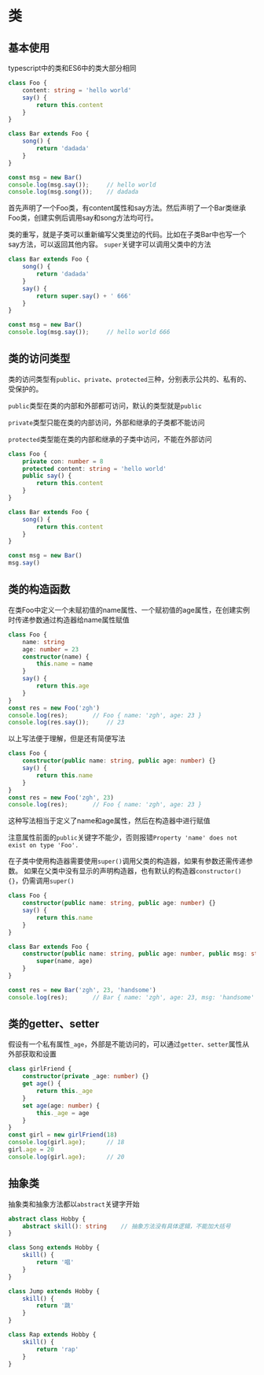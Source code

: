 # 类

## 基本使用

typescript中的类和ES6中的类大部分相同

```typescript
class Foo {
    content: string = 'hello world'
    say() {
        return this.content
    }
}

class Bar extends Foo {
    song() {
        return 'dadada'
    }
}

const msg = new Bar()
console.log(msg.say());     // hello world
console.log(msg.song());    // dadada
```

首先声明了一个Foo类，有content属性和say方法。然后声明了一个Bar类继承Foo类，创建实例后调用say和song方法均可行。

类的重写，就是子类可以重新编写父类里边的代码。比如在子类Bar中也写一个say方法，可以返回其他内容。
`super`关键字可以调用父类中的方法

```typescript
class Bar extends Foo {
    song() {
        return 'dadada'
    }
    say() {
        return super.say() + ' 666'
    }
}

const msg = new Bar()
console.log(msg.say());     // hello world 666
```

## 类的访问类型

类的访问类型有`public`、`private`、`protected`三种，分别表示公共的、私有的、受保护的。

`public`类型在类的内部和外部都可访问，默认的类型就是`public`

`private`类型只能在类的内部访问，外部和继承的子类都不能访问

`protected`类型能在类的内部和继承的子类中访问，不能在外部访问

```typescript
class Foo {
    private con: number = 8
    protected content: string = 'hello world'
    public say() {
        return this.content
    }
}

class Bar extends Foo {
    song() {
        return this.content
    }
}

const msg = new Bar()
msg.say()
```

## 类的构造函数

在类Foo中定义一个未赋初值的name属性、一个赋初值的age属性，在创建实例时传递参数通过构造器给name属性赋值

```typescript
class Foo {
    name: string
    age: number = 23
    constructor(name) {
        this.name = name
    }
    say() {
        return this.age
    }
}
const res = new Foo('zgh')
console.log(res);       // Foo { name: 'zgh', age: 23 }
console.log(res.say());     // 23
```

以上写法便于理解，但是还有简便写法

```typescript
class Foo {
    constructor(public name: string, public age: number) {}
    say() {
        return this.name
    }
}
const res = new Foo('zgh', 23)
console.log(res);       // Foo { name: 'zgh', age: 23 }
```

这种写法相当于定义了name和age属性，然后在构造器中进行赋值

注意属性前面的`public`关键字不能少，否则报错`Property 'name' does not exist on type 'Foo'.`

在子类中使用构造器需要使用`super()`调用父类的构造器，如果有参数还需传递参数。
如果在父类中没有显示的声明构造器，也有默认的构造器`constructor() {}`，仍需调用`super()`

```typescript
class Foo {
    constructor(public name: string, public age: number) {}
    say() {
        return this.name
    }
}

class Bar extends Foo {
    constructor(public name: string, public age: number, public msg: string) {
        super(name, age)
    }
}

const res = new Bar('zgh', 23, 'handsome')
console.log(res);       // Bar { name: 'zgh', age: 23, msg: 'handsome' }
```

## 类的getter、setter

假设有一个私有属性`_age`，外部是不能访问的，可以通过`getter、setter`属性从外部获取和设置

```typescript
class girlFriend {
    constructor(private _age: number) {}
    get age() {
        return this._age
    }
    set age(age: number) {
        this._age = age
    }
}
const girl = new girlFriend(18)
console.log(girl.age);      // 18
girl.age = 20
console.log(girl.age);      // 20
```

## 抽象类

抽象类和抽象方法都以`abstract`关键字开始

```typescript
abstract class Hobby {
    abstract skill(): string    // 抽象方法没有具体逻辑，不能加大括号
}

class Song extends Hobby {
    skill() {
        return '唱'
    }
}

class Jump extends Hobby {
    skill() {
        return '跳'
    }
}

class Rap extends Hobby {
    skill() {
        return 'rap'
    }
}
```
